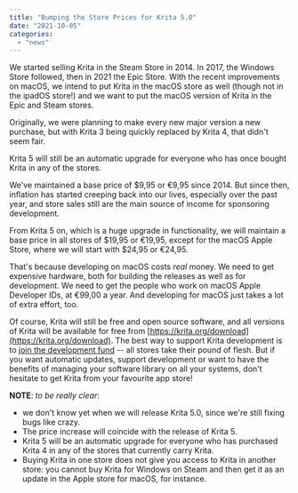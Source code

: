 ```yaml
---
title: "Bumping the Store Prices for Krita 5.0"
date: "2021-10-05"
categories: 
  - "news"
---
```


We started selling Krita in the Steam Store in 2014. In 2017, the Windows Store followed, then in 2021 the Epic Store. With the recent improvements on macOS, we intend to put Krita in the macOS store as well (though not in the ipadOS store!) and we want to put the macOS version of Krita in the Epic and Steam stores.

Originally, we were planning to make every new major version a new purchase, but with Krita 3 being quickly replaced by Krita 4, that didn't seem fair.

Krita 5 will still be an automatic upgrade for everyone who has once bought Krita in any of the stores.

We've maintained a base price of $9,95 or €9,95 since 2014. But since then, inflation has started creeping back into our lives, especially over the past year, and store sales still are the main source of income for sponsoring development.

From Krita 5 on, which is a huge upgrade in functionality, we will maintain a base price in all stores of $19,95 or €19,95, except for the macOS Apple Store, where we will start with $24,95 or €24,95.

That's because developing on macOS costs _real_ money. We need to get expensive hardware, both for building the releases as well as for development. We need to get the people who work on macOS Apple Developer IDs, at €99,00 a year. And developing for macOS just takes a lot of extra effort, too.

Of course, Krita will still be free and open source software, and all versions of Krita will be available for free from [https://krita.org/download](https://krita.org/download). The best way to support Krita development is to [join the development fund](https://fund.krita.org) -- all stores take their pound of flesh. But if you want automatic updates, support development or want to have the benefits of managing your software library on all your systems, don't hesitate to get Krita from your favourite app store!

**NOTE**: _to be really clear_:

- we don't know yet when we will release Krita 5.0, since we're still fixing bugs like crazy.
- The price increase will coincide with the release of Krita 5.
- Krita 5 will be an automatic upgrade for everyone who has purchased Krita 4 in any of the stores that currently carry Krita.
- Buying Krita in one store does not give you access to Krita in another store: you cannot buy Krita for Windows on Steam and then get it as an update in the Apple store for macOS, for instance.
